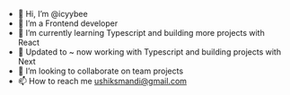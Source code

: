 - 👋 Hi, I’m @icyybee
- 👀 I’m a Frontend developer 
- 🌱 I’m currently learning Typescript and building more projects with React
- 🤭 Updated to ~ now working with Typescript and building projects with Next
- 💞️ I’m looking to collaborate on team projects
- 📫 How to reach me ushiksmandi@gmail.com

<!---
icyybee/icyybee is a ✨ special ✨ repository because its `README.md` (this file) appears on your GitHub profile.
You can click the Preview link to take a look at your changes.
--->
